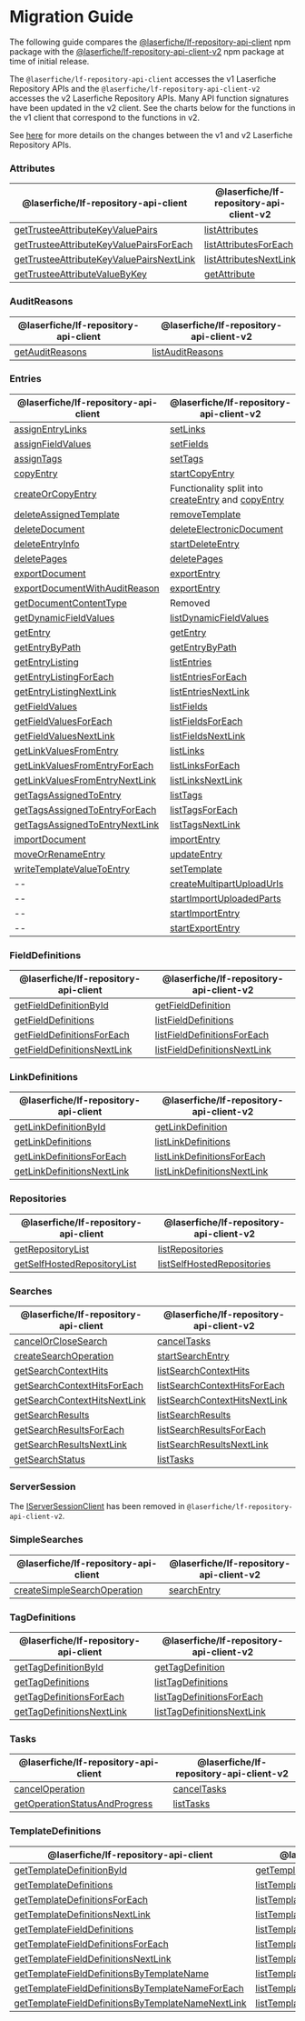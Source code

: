 # Migration Guide
The following guide compares the [@laserfiche/lf-repository-api-client](https://www.npmjs.com/package/@laserfiche/lf-repository-api-client) npm package with the [@laserfiche/lf-repository-api-client-v2](https://www.npmjs.com/package/@laserfiche/lf-repository-api-client-v2) npm package at time of initial release.

The `@laserfiche/lf-repository-api-client` accesses the v1 Laserfiche Repository APIs and the `@laserfiche/lf-repository-api-client-v2` accesses the v2 Laserfiche Repository APIs. Many API function signatures have been updated in the v2 client. See the charts below for the functions in the v1 client that correspond to the functions in v2.

See [here](https://api.laserfiche.com/repository/v2/changelog#2023-10) for more details on the changes between the v1 and v2 Laserfiche Repository APIs.

### Attributes
| @laserfiche/lf-repository-api-client | @laserfiche/lf-repository-api-client-v2 |
|----------------------------------|-------------------------------------|
| [getTrusteeAttributeKeyValuePairs](https://laserfiche.github.io/lf-repository-api-client-js/docs/1.x/interfaces/IAttributesClient.html#getTrusteeAttributeKeyValuePairs) | [listAttributes](https://laserfiche.github.io/lf-repository-api-client-js/docs/2.x/interfaces/IAttributesClient.html#listAttributes) |
| [getTrusteeAttributeKeyValuePairsForEach](https://laserfiche.github.io/lf-repository-api-client-js/docs/1.x/interfaces/IAttributesClient.html#getTrusteeAttributeKeyValuePairsForEach) | [listAttributesForEach](https://laserfiche.github.io/lf-repository-api-client-js/docs/2.x/interfaces/IAttributesClient.html#listAttributesForEach) |
| [getTrusteeAttributeKeyValuePairsNextLink](https://laserfiche.github.io/lf-repository-api-client-js/docs/1.x/interfaces/IAttributesClient.html#getTrusteeAttributeKeyValuePairsNextLink) | [listAttributesNextLink](https://laserfiche.github.io/lf-repository-api-client-js/docs/2.x/interfaces/IAttributesClient.html#listAttributesNextLink) |
| [getTrusteeAttributeValueByKey](https://laserfiche.github.io/lf-repository-api-client-js/docs/1.x/interfaces/IAttributesClient.html#getTrusteeAttributeValueByKey) | [getAttribute](https://laserfiche.github.io/lf-repository-api-client-js/docs/2.x/interfaces/IAttributesClient.html#getAttribute) |

### AuditReasons
| @laserfiche/lf-repository-api-client | @laserfiche/lf-repository-api-client-v2 |
|----------------------------------|-------------------------------------|
| [getAuditReasons](https://laserfiche.github.io/lf-repository-api-client-js/docs/1.x/interfaces/IAuditReasonsClient.html#getAuditReasons) | [listAuditReasons](https://laserfiche.github.io/lf-repository-api-client-js/docs/2.x/interfaces/IAuditReasonsClient.html#listAuditReasons) |

### Entries
| @laserfiche/lf-repository-api-client | @laserfiche/lf-repository-api-client-v2 |
|----------------------------------|-------------------------------------|
| [assignEntryLinks](https://laserfiche.github.io/lf-repository-api-client-js/docs/1.x/interfaces/IEntriesClient.html#assignEntryLinks) | [setLinks](https://laserfiche.github.io/lf-repository-api-client-js/docs/2.x/interfaces/IEntriesClient.html#setLinks) |
| [assignFieldValues](https://laserfiche.github.io/lf-repository-api-client-js/docs/1.x/interfaces/IEntriesClient.html#assignFieldValues) | [setFields](https://laserfiche.github.io/lf-repository-api-client-js/docs/2.x/interfaces/IEntriesClient.html#setFields) |
| [assignTags](https://laserfiche.github.io/lf-repository-api-client-js/docs/1.x/interfaces/IEntriesClient.html#assignTags) | [setTags](https://laserfiche.github.io/lf-repository-api-client-js/docs/2.x/interfaces/IEntriesClient.html#setTags) |
| [copyEntry](https://laserfiche.github.io/lf-repository-api-client-js/docs/1.x/interfaces/IEntriesClient.html#copyEntry) | [startCopyEntry](https://laserfiche.github.io/lf-repository-api-client-js/docs/2.x/interfaces/IEntriesClient.html#startCopyEntry) |
| [createOrCopyEntry](https://laserfiche.github.io/lf-repository-api-client-js/docs/1.x/interfaces/IEntriesClient.html#createOrCopyEntry) | Functionality split into [createEntry](https://laserfiche.github.io/lf-repository-api-client-js/docs/2.x/interfaces/IEntriesClient.html#createEntry) and [copyEntry](https://laserfiche.github.io/lf-repository-api-client-js/docs/2.x/interfaces/IEntriesClient.html#copyEntry) |
| [deleteAssignedTemplate](https://laserfiche.github.io/lf-repository-api-client-js/docs/1.x/interfaces/IEntriesClient.html#deleteAssignedTemplate) | [removeTemplate](https://laserfiche.github.io/lf-repository-api-client-js/docs/2.x/interfaces/IEntriesClient.html#removeTemplate) |
| [deleteDocument](https://laserfiche.github.io/lf-repository-api-client-js/docs/1.x/interfaces/IEntriesClient.html#deleteDocument) | [deleteElectronicDocument](https://laserfiche.github.io/lf-repository-api-client-js/docs/2.x/interfaces/IEntriesClient.html#deleteElectronicDocument) |
| [deleteEntryInfo](https://laserfiche.github.io/lf-repository-api-client-js/docs/1.x/interfaces/IEntriesClient.html#deleteEntryInfo) | [startDeleteEntry](https://laserfiche.github.io/lf-repository-api-client-js/docs/2.x/interfaces/IEntriesClient.html#startDeleteEntry) |
| [deletePages](https://laserfiche.github.io/lf-repository-api-client-js/docs/1.x/interfaces/IEntriesClient.html#deletePages) | [deletePages](https://laserfiche.github.io/lf-repository-api-client-js/docs/2.x/interfaces/IEntriesClient.html#deletePages) |
| [exportDocument](https://laserfiche.github.io/lf-repository-api-client-js/docs/1.x/interfaces/IEntriesClient.html#exportDocument) | [exportEntry](https://laserfiche.github.io/lf-repository-api-client-js/docs/2.x/interfaces/IEntriesClient.html#exportEntry) |
| [exportDocumentWithAuditReason](https://laserfiche.github.io/lf-repository-api-client-js/docs/1.x/interfaces/IEntriesClient.html#exportDocumentWithAuditReason) | [exportEntry](https://laserfiche.github.io/lf-repository-api-client-js/docs/2.x/interfaces/IEntriesClient.html#exportEntry) |
| [getDocumentContentType](https://laserfiche.github.io/lf-repository-api-client-js/docs/1.x/interfaces/IEntriesClient.html#getDocumentContentType) | Removed |
| [getDynamicFieldValues](https://laserfiche.github.io/lf-repository-api-client-js/docs/1.x/interfaces/IEntriesClient.html#getDynamicFieldValues) | [listDynamicFieldValues](https://laserfiche.github.io/lf-repository-api-client-js/docs/2.x/interfaces/IEntriesClient.html#listDynamicFieldValues) |
| [getEntry](https://laserfiche.github.io/lf-repository-api-client-js/docs/1.x/interfaces/IEntriesClient.html#getEntry) | [getEntry](https://laserfiche.github.io/lf-repository-api-client-js/docs/2.x/interfaces/IEntriesClient.html#getEntry) |
| [getEntryByPath](https://laserfiche.github.io/lf-repository-api-client-js/docs/1.x/interfaces/IEntriesClient.html#getEntryByPath) | [getEntryByPath](https://laserfiche.github.io/lf-repository-api-client-js/docs/2.x/interfaces/IEntriesClient.html#getEntryByPath) |
| [getEntryListing](https://laserfiche.github.io/lf-repository-api-client-js/docs/1.x/interfaces/IEntriesClient.html#getEntryListing) | [listEntries](https://laserfiche.github.io/lf-repository-api-client-js/docs/2.x/interfaces/IEntriesClient.html#listEntries) |
| [getEntryListingForEach](https://laserfiche.github.io/lf-repository-api-client-js/docs/1.x/interfaces/IEntriesClient.html#getEntryListingForEach) | [listEntriesForEach](https://laserfiche.github.io/lf-repository-api-client-js/docs/2.x/interfaces/IEntriesClient.html#listEntriesForEach) |
| [getEntryListingNextLink](https://laserfiche.github.io/lf-repository-api-client-js/docs/1.x/interfaces/IEntriesClient.html#getEntryListingNextLink) | [listEntriesNextLink](https://laserfiche.github.io/lf-repository-api-client-js/docs/2.x/interfaces/IEntriesClient.html#listEntriesNextLink) |
| [getFieldValues](https://laserfiche.github.io/lf-repository-api-client-js/docs/1.x/interfaces/IEntriesClient.html#getFieldValues) | [listFields](https://laserfiche.github.io/lf-repository-api-client-js/docs/2.x/interfaces/IEntriesClient.html#listFields) |
| [getFieldValuesForEach](https://laserfiche.github.io/lf-repository-api-client-js/docs/1.x/interfaces/IEntriesClient.html#getFieldValuesForEach) | [listFieldsForEach](https://laserfiche.github.io/lf-repository-api-client-js/docs/2.x/interfaces/IEntriesClient.html#listFieldsForEach) |
| [getFieldValuesNextLink](https://laserfiche.github.io/lf-repository-api-client-js/docs/1.x/interfaces/IEntriesClient.html#getFieldValuesNextLink) | [listFieldsNextLink](https://laserfiche.github.io/lf-repository-api-client-js/docs/2.x/interfaces/IEntriesClient.html#listFieldsNextLink) |
| [getLinkValuesFromEntry](https://laserfiche.github.io/lf-repository-api-client-js/docs/1.x/interfaces/IEntriesClient.html#getLinkValuesFromEntry) | [listLinks](https://laserfiche.github.io/lf-repository-api-client-js/docs/2.x/interfaces/IEntriesClient.html#listLinks) |
| [getLinkValuesFromEntryForEach](https://laserfiche.github.io/lf-repository-api-client-js/docs/1.x/interfaces/IEntriesClient.html#getLinkValuesFromEntryForEach) | [listLinksForEach](https://laserfiche.github.io/lf-repository-api-client-js/docs/2.x/interfaces/IEntriesClient.html#listLinksForEach) |
| [getLinkValuesFromEntryNextLink](https://laserfiche.github.io/lf-repository-api-client-js/docs/1.x/interfaces/IEntriesClient.html#getLinkValuesFromEntryNextLink) | [listLinksNextLink](https://laserfiche.github.io/lf-repository-api-client-js/docs/2.x/interfaces/IEntriesClient.html#listLinksNextLink) |
| [getTagsAssignedToEntry](https://laserfiche.github.io/lf-repository-api-client-js/docs/1.x/interfaces/IEntriesClient.html#getTagsAssignedToEntry) | [listTags](https://laserfiche.github.io/lf-repository-api-client-js/docs/2.x/interfaces/IEntriesClient.html#listTags) |
| [getTagsAssignedToEntryForEach](https://laserfiche.github.io/lf-repository-api-client-js/docs/1.x/interfaces/IEntriesClient.html#getTagsAssignedToEntryForEach) | [listTagsForEach](https://laserfiche.github.io/lf-repository-api-client-js/docs/2.x/interfaces/IEntriesClient.html#listTagsForEach) |
| [getTagsAssignedToEntryNextLink](https://laserfiche.github.io/lf-repository-api-client-js/docs/1.x/interfaces/IEntriesClient.html#getTagsAssignedToEntryNextLink) | [listTagsNextLink](https://laserfiche.github.io/lf-repository-api-client-js/docs/2.x/interfaces/IEntriesClient.html#listTagsNextLink) |
| [importDocument](https://laserfiche.github.io/lf-repository-api-client-js/docs/1.x/interfaces/IEntriesClient.html#importDocument) | [importEntry](https://laserfiche.github.io/lf-repository-api-client-js/docs/2.x/interfaces/IEntriesClient.html#importEntry) |
| [moveOrRenameEntry](https://laserfiche.github.io/lf-repository-api-client-js/docs/1.x/interfaces/IEntriesClient.html#moveOrRenameEntry) | [updateEntry](https://laserfiche.github.io/lf-repository-api-client-js/docs/2.x/interfaces/IEntriesClient.html#updateEntry) |
| [writeTemplateValueToEntry](https://laserfiche.github.io/lf-repository-api-client-js/docs/1.x/interfaces/IEntriesClient.html#writeTemplateValueToEntry) | [setTemplate](https://laserfiche.github.io/lf-repository-api-client-js/docs/2.x/interfaces/IEntriesClient.html#setTemplate) |
| -- | [createMultipartUploadUrls](https://laserfiche.github.io/lf-repository-api-client-js/docs/2.x/interfaces/IEntriesClient.html#createMultipartUploadUrls) |
| -- | [startImportUploadedParts](https://laserfiche.github.io/lf-repository-api-client-js/docs/2.x/interfaces/IEntriesClient.html#startImportUploadedParts) |
| -- | [startImportEntry](https://laserfiche.github.io/lf-repository-api-client-js/docs/2.x/interfaces/IEntriesClient.html#startImportEntry) |
| -- | [startExportEntry](https://laserfiche.github.io/lf-repository-api-client-js/docs/2.x/interfaces/IEntriesClient.html#startExportEntry) |

### FieldDefinitions
 @laserfiche/lf-repository-api-client | @laserfiche/lf-repository-api-client-v2 |
|----------------------------------|-------------------------------------|
| [getFieldDefinitionById](https://laserfiche.github.io/lf-repository-api-client-js/docs/1.x/interfaces/IFieldDefinitionsClient.html#getFieldDefinitionById) | [getFieldDefinition](https://laserfiche.github.io/lf-repository-api-client-js/docs/2.x/interfaces/IFieldDefinitionsClient.html#getFieldDefinition) |
| [getFieldDefinitions](https://laserfiche.github.io/lf-repository-api-client-js/docs/1.x/interfaces/IFieldDefinitionsClient.html#getFieldDefinitions) | [listFieldDefinitions](https://laserfiche.github.io/lf-repository-api-client-js/docs/2.x/interfaces/IFieldDefinitionsClient.html#listFieldDefinitions) |
| [getFieldDefinitionsForEach](https://laserfiche.github.io/lf-repository-api-client-js/docs/1.x/interfaces/IFieldDefinitionsClient.html#getFieldDefinitionsForEach) | [listFieldDefinitionsForEach](https://laserfiche.github.io/lf-repository-api-client-js/docs/2.x/interfaces/IFieldDefinitionsClient.html#listFieldDefinitionsForEach) |
| [getFieldDefinitionsNextLink](https://laserfiche.github.io/lf-repository-api-client-js/docs/1.x/interfaces/IFieldDefinitionsClient.html#getFieldDefinitionsNextLink) | [listFieldDefinitionsNextLink](https://laserfiche.github.io/lf-repository-api-client-js/docs/2.x/interfaces/IFieldDefinitionsClient.html#listFieldDefinitionsNextLink) |

### LinkDefinitions
 @laserfiche/lf-repository-api-client | @laserfiche/lf-repository-api-client-v2 |
|----------------------------------|-------------------------------------|
| [getLinkDefinitionById](https://laserfiche.github.io/lf-repository-api-client-js/docs/1.x/interfaces/ILinkDefinitionsClient.html#getLinkDefinitionById) | [getLinkDefinition](https://laserfiche.github.io/lf-repository-api-client-js/docs/2.x/interfaces/ILinkDefinitionsClient.html#getLinkDefinition) |
| [getLinkDefinitions](https://laserfiche.github.io/lf-repository-api-client-js/docs/1.x/interfaces/ILinkDefinitionsClient.html#getLinkDefinitions) | [listLinkDefinitions](https://laserfiche.github.io/lf-repository-api-client-js/docs/2.x/interfaces/ILinkDefinitionsClient.html#listLinkDefinitions) |
| [getLinkDefinitionsForEach](https://laserfiche.github.io/lf-repository-api-client-js/docs/1.x/interfaces/ILinkDefinitionsClient.html#getLinkDefinitionsForEach) | [listLinkDefinitionsForEach](https://laserfiche.github.io/lf-repository-api-client-js/docs/2.x/interfaces/ILinkDefinitionsClient.html#listLinkDefinitionsForEach) |
| [getLinkDefinitionsNextLink](https://laserfiche.github.io/lf-repository-api-client-js/docs/1.x/interfaces/ILinkDefinitionsClient.html#getLinkDefinitionsNextLink) | [listLinkDefinitionsNextLink](https://laserfiche.github.io/lf-repository-api-client-js/docs/2.x/interfaces/ILinkDefinitionsClient.html#listLinkDefinitionsNextLink) |

### Repositories
 @laserfiche/lf-repository-api-client | @laserfiche/lf-repository-api-client-v2 |
|----------------------------------|-------------------------------------|
| [getRepositoryList](https://laserfiche.github.io/lf-repository-api-client-js/docs/1.x/interfaces/IRepositoriesClient.html#getRepositoryList) | [listRepositories](https://laserfiche.github.io/lf-repository-api-client-js/docs/2.x/interfaces/IRepositoriesClient.html#listRepositories) |
| [getSelfHostedRepositoryList](https://laserfiche.github.io/lf-repository-api-client-js/docs/1.x/classes/RepositoriesClient.html#getSelfHostedRepositoryList) | [listSelfHostedRepositories](https://laserfiche.github.io/lf-repository-api-client-js/docs/2.x/classes/RepositoriesClient.html#listSelfHostedRepositories) |

### Searches
 @laserfiche/lf-repository-api-client | @laserfiche/lf-repository-api-client-v2 |
|----------------------------------|-------------------------------------|
| [cancelOrCloseSearch](https://laserfiche.github.io/lf-repository-api-client-js/docs/1.x/interfaces/ISearchesClient.html#cancelOrCloseSearch) | [cancelTasks](https://laserfiche.github.io/lf-repository-api-client-js/docs/2.x/interfaces/ITasksClient.html#cancelTasks) |
| [createSearchOperation](https://laserfiche.github.io/lf-repository-api-client-js/docs/1.x/interfaces/ISearchesClient.html#createSearchOperation) | [startSearchEntry](https://laserfiche.github.io/lf-repository-api-client-js/docs/2.x/interfaces/ISearchesClient.html#startSearchEntry) |
| [getSearchContextHits](https://laserfiche.github.io/lf-repository-api-client-js/docs/1.x/interfaces/ISearchesClient.html#getSearchContextHits) | [listSearchContextHits](https://laserfiche.github.io/lf-repository-api-client-js/docs/2.x/interfaces/ISearchesClient.html#listSearchContextHits) |
| [getSearchContextHitsForEach](https://laserfiche.github.io/lf-repository-api-client-js/docs/1.x/interfaces/ISearchesClient.html#getSearchContextHitsForEach) | [listSearchContextHitsForEach](https://laserfiche.github.io/lf-repository-api-client-js/docs/2.x/interfaces/ISearchesClient.html#listSearchContextHitsForEach) |
| [getSearchContextHitsNextLink](https://laserfiche.github.io/lf-repository-api-client-js/docs/1.x/interfaces/ISearchesClient.html#getSearchContextHitsNextLink) | [listSearchContextHitsNextLink](https://laserfiche.github.io/lf-repository-api-client-js/docs/2.x/interfaces/ISearchesClient.html#listSearchContextHitsNextLink) |
| [getSearchResults](https://laserfiche.github.io/lf-repository-api-client-js/docs/1.x/interfaces/ISearchesClient.html#getSearchResults) | [listSearchResults](https://laserfiche.github.io/lf-repository-api-client-js/docs/2.x/interfaces/ISearchesClient.html#listSearchResults) |
| [getSearchResultsForEach](https://laserfiche.github.io/lf-repository-api-client-js/docs/1.x/interfaces/ISearchesClient.html#getSearchResultsForEach) | [listSearchResultsForEach](https://laserfiche.github.io/lf-repository-api-client-js/docs/2.x/interfaces/ISearchesClient.html#listSearchResultsForEach) |
| [getSearchResultsNextLink](https://laserfiche.github.io/lf-repository-api-client-js/docs/1.x/interfaces/ISearchesClient.html#getSearchResultsNextLink) | [listSearchResultsNextLink](https://laserfiche.github.io/lf-repository-api-client-js/docs/2.x/interfaces/ISearchesClient.html#listSearchResultsNextLink) |
| [getSearchStatus](https://laserfiche.github.io/lf-repository-api-client-js/docs/1.x/interfaces/ISearchesClient.html#getSearchStatus) | [listTasks](https://laserfiche.github.io/lf-repository-api-client-js/docs/2.x/interfaces/ITasksClient.html#listTasks) |

### ServerSession
The [IServerSessionClient](https://laserfiche.github.io/lf-repository-api-client-js/docs/1.x/interfaces/IServerSessionClient.html) has been removed in `@laserfiche/lf-repository-api-client-v2`.

### SimpleSearches
 @laserfiche/lf-repository-api-client | @laserfiche/lf-repository-api-client-v2 |
|----------------------------------|-------------------------------------|
| [createSimpleSearchOperation](https://laserfiche.github.io/lf-repository-api-client-js/docs/1.x/interfaces/ISimpleSearchesClient.html#createSimpleSearchOperation) | [searchEntry](https://laserfiche.github.io/lf-repository-api-client-js/docs/2.x/interfaces/ISimpleSearchesClient.html#searchEntry) |

### TagDefinitions
 @laserfiche/lf-repository-api-client | @laserfiche/lf-repository-api-client-v2 |
|----------------------------------|-------------------------------------|
| [getTagDefinitionById](https://laserfiche.github.io/lf-repository-api-client-js/docs/1.x/interfaces/ITagDefinitionsClient.html#getTagDefinitionById) | [getTagDefinition](https://laserfiche.github.io/lf-repository-api-client-js/docs/2.x/interfaces/ITagDefinitionsClient.html#getTagDefinition) |
| [getTagDefinitions](https://laserfiche.github.io/lf-repository-api-client-js/docs/1.x/interfaces/ITagDefinitionsClient.html#getTagDefinitions) | [listTagDefinitions](https://laserfiche.github.io/lf-repository-api-client-js/docs/2.x/interfaces/ITagDefinitionsClient.html#listTagDefinitions) |
| [getTagDefinitionsForEach](https://laserfiche.github.io/lf-repository-api-client-js/docs/1.x/interfaces/ITagDefinitionsClient.html#getTagDefinitionsForEach) | [listTagDefinitionsForEach](https://laserfiche.github.io/lf-repository-api-client-js/docs/2.x/interfaces/ITagDefinitionsClient.html#listTagDefinitionsForEach) |
| [getTagDefinitionsNextLink](https://laserfiche.github.io/lf-repository-api-client-js/docs/1.x/interfaces/ITagDefinitionsClient.html#getTagDefinitionsNextLink) | [listTagDefinitionsNextLink](https://laserfiche.github.io/lf-repository-api-client-js/docs/2.x/interfaces/ITagDefinitionsClient.html#listTagDefinitionsNextLink) |

### Tasks
| @laserfiche/lf-repository-api-client | @laserfiche/lf-repository-api-client-v2 |
|----------------------------------|-------------------------------------|
| [cancelOperation](https://laserfiche.github.io/lf-repository-api-client-js/docs/1.x/interfaces/ITasksClient.html#cancelOperation) | [cancelTasks](https://laserfiche.github.io/lf-repository-api-client-js/docs/2.x/interfaces/ITasksClient.html#cancelTasks) |
| [getOperationStatusAndProgress](https://laserfiche.github.io/lf-repository-api-client-js/docs/1.x/interfaces/ITasksClient.html#getOperationStatusAndProgress) | [listTasks](https://laserfiche.github.io/lf-repository-api-client-js/docs/2.x/interfaces/ITasksClient.html#listTasks) |

### TemplateDefinitions
| @laserfiche/lf-repository-api-client | @laserfiche/lf-repository-api-client-v2 |
|----------------------------------|-------------------------------------|
| [getTemplateDefinitionById](https://laserfiche.github.io/lf-repository-api-client-js/docs/1.x/interfaces/ITemplateDefinitionsClient.html#getTemplateDefinitionById) | [getTemplateDefinition](https://laserfiche.github.io/lf-repository-api-client-js/docs/2.x/interfaces/ITemplateDefinitionsClient.html#getTemplateDefinition) |
| [getTemplateDefinitions](https://laserfiche.github.io/lf-repository-api-client-js/docs/1.x/interfaces/ITemplateDefinitionsClient.html#getTemplateDefinitions) | [listTemplateDefinitions](https://laserfiche.github.io/lf-repository-api-client-js/docs/2.x/interfaces/ITemplateDefinitionsClient.html#listTemplateDefinitions) |
| [getTemplateDefinitionsForEach](https://laserfiche.github.io/lf-repository-api-client-js/docs/1.x/interfaces/ITemplateDefinitionsClient.html#getTemplateDefinitionsForEach) | [listTemplateDefinitionsForEach](https://laserfiche.github.io/lf-repository-api-client-js/docs/2.x/interfaces/ITemplateDefinitionsClient.html#listTemplateDefinitionsForEach) |
| [getTemplateDefinitionsNextLink](https://laserfiche.github.io/lf-repository-api-client-js/docs/1.x/interfaces/ITemplateDefinitionsClient.html#getTemplateDefinitionsNextLink) | [listTemplateDefinitionsNextLink](https://laserfiche.github.io/lf-repository-api-client-js/docs/2.x/interfaces/ITemplateDefinitionsClient.html#listTemplateDefinitionsNextLink) |
| [getTemplateFieldDefinitions](https://laserfiche.github.io/lf-repository-api-client-js/docs/1.x/interfaces/ITemplateDefinitionsClient.html#getTemplateFieldDefinitions) | [listTemplateFieldDefinitionsByTemplateId](https://laserfiche.github.io/lf-repository-api-client-js/docs/2.x/interfaces/ITemplateDefinitionsClient.html#listTemplateFieldDefinitionsByTemplateId) |
| [getTemplateFieldDefinitionsForEach](https://laserfiche.github.io/lf-repository-api-client-js/docs/1.x/interfaces/ITemplateDefinitionsClient.html#getTemplateFieldDefinitionsForEach) | [listTemplateFieldDefinitionsByTemplateIdForEach](https://laserfiche.github.io/lf-repository-api-client-js/docs/2.x/interfaces/ITemplateDefinitionsClient.html#listTemplateFieldDefinitionsByTemplateIdForEach) |
| [getTemplateFieldDefinitionsNextLink](https://laserfiche.github.io/lf-repository-api-client-js/docs/1.x/interfaces/ITemplateDefinitionsClient.html#getTemplateFieldDefinitionsNextLink) | [listTemplateFieldDefinitionsByTemplateIdNextLink](https://laserfiche.github.io/lf-repository-api-client-js/docs/2.x/interfaces/ITemplateDefinitionsClient.html#listTemplateFieldDefinitionsByTemplateIdNextLink) |
| [getTemplateFieldDefinitionsByTemplateName](https://laserfiche.github.io/lf-repository-api-client-js/docs/1.x/interfaces/ITemplateDefinitionsClient.html#getTemplateFieldDefinitionsByTemplateName) | [listTemplateFieldDefinitionsByTemplateName](https://laserfiche.github.io/lf-repository-api-client-js/docs/2.x/interfaces/ITemplateDefinitionsClient.html#listTemplateFieldDefinitionsByTemplateName) |
| [getTemplateFieldDefinitionsByTemplateNameForEach](https://laserfiche.github.io/lf-repository-api-client-js/docs/1.x/interfaces/ITemplateDefinitionsClient.html#getTemplateFieldDefinitionsByTemplateNameForEach) | [listTemplateFieldDefinitionsByTemplateNameForEach](https://laserfiche.github.io/lf-repository-api-client-js/docs/2.x/interfaces/ITemplateDefinitionsClient.html#listTemplateFieldDefinitionsByTemplateNameForEach) |
| [getTemplateFieldDefinitionsByTemplateNameNextLink](https://laserfiche.github.io/lf-repository-api-client-js/docs/1.x/interfaces/ITemplateDefinitionsClient.html#getTemplateFieldDefinitionsByTemplateNameNextLink) | [listTemplateFieldDefinitionsByTemplateNameNextLink](https://laserfiche.github.io/lf-repository-api-client-js/docs/2.x/interfaces/ITemplateDefinitionsClient.html#listTemplateFieldDefinitionsByTemplateNameNextLink) |
